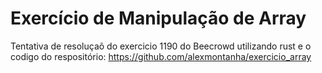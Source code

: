 # Exercício de Manipulação de Array
Tentativa de resoluçaõ do exercicio 1190 do Beecrowd utilizando rust e o codigo do respositório: https://github.com/alexmontanha/exercicio_array
